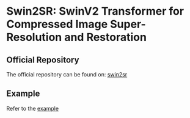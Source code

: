 # Swin2SR: SwinV2 Transformer for Compressed Image Super-Resolution and Restoration

## Official Repository

The official repository can be found on: [swin2sr](https://github.com/mv-lab/swin2sr)

## Example

Refer to the [example](../../../examples/swin2sr)
